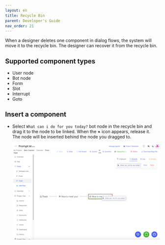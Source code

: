 ```yaml
---
layout: en
title: Recycle Bin
parent: Developer's Guide
nav_order: 21
---
```

When a designer deletes one component in dialog flows, the system will move it to the recycle bin.  The designer can recover it from the recycle bin.

## Supported component types
- User node
- Bot node
- Form
- Slot
- Interrupt
- Goto

## Insert a component 
* Select `What can i do for you today?` bot node in the recycle bin and drag it to the node to be linked. When the **+** icon appears, release it.
  <br/>The node will be inserted behind the node you dragged to.
  
  ![01-trash](/assets/images/tutorial/trash/01-trash.png)


<!---  

 [It seems the following is just the repeat of the insertion operation?  If so , probably we can delete it.] 

## Insert node
* The preparation is shown in the lower flow chart. We add a user input node between the bot reply nodes
  ![02-trash](/assets/images/tutorial/trash/02-trash.png)
* Move the later `What can i do for you today?` bot node to the trash
  ![03-trash](/assets/images/tutorial/trash/03-trash.png)
* Add new bot input node
  ![04-trash](/assets/images/tutorial/trash/04-trash.png)
* Select the `What can i do for you today?` bot node in the trash and drag it to the bot node just created. When the **+** icon appears, release it
  ![05-trash](/assets/images/tutorial/trash/05-trash.png)
* Finish

## Delete intermediate nodes using the trash
* The preparation is shown in the lower flow diagram. We use the trash to delete the user input node between the two bot reply nodes
  ![06-trash](/assets/images/tutorial/trash/06-trash.png)

* Delete the later `What can i do for you today?` bot node  to the trash, and it will be automatically moved to the trash
  ![07-trash](/assets/images/tutorial/trash/07-trash.png)

* Delete user input node`Nice to meet you too`
  ![08-trash](/assets/images/tutorial/trash/08-trash.png)

* Select the `What can i do for you today?` bot reply node in the trash and drag it to the bot reply node `What is your name?`, Release the **+** icon when it appears
  ![09-trash](/assets/images/tutorial/trash/09-trash.png)

--->
